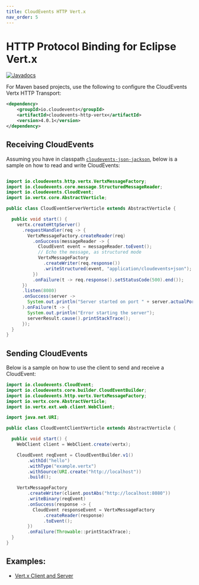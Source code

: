 ```yaml
---
title: CloudEvents HTTP Vert.x
nav_order: 5
---
```


# HTTP Protocol Binding for Eclipse Vert.x

[![Javadocs](http://www.javadoc.io/badge/io.cloudevents/cloudevents-http-vertx.svg?color=green)](http://www.javadoc.io/doc/io.cloudevents/cloudevents-http-vertx)

For Maven based projects, use the following to configure the CloudEvents Vertx
HTTP Transport:

```xml
<dependency>
    <groupId>io.cloudevents</groupId>
    <artifactId>cloudevents-http-vertx</artifactId>
    <version>4.0.1</version>
</dependency>
```

## Receiving CloudEvents

Assuming you have in classpath [`cloudevents-json-jackson`](json-jackson.md),
below is a sample on how to read and write CloudEvents:

```java

import io.cloudevents.http.vertx.VertxMessageFactory;
import io.cloudevents.core.message.StructuredMessageReader;
import io.cloudevents.CloudEvent;
import io.vertx.core.AbstractVerticle;

public class CloudEventServerVerticle extends AbstractVerticle {

  public void start() {
    vertx.createHttpServer()
      .requestHandler(req -> {
        VertxMessageFactory.createReader(req)
          .onSuccess(messageReader -> {
            CloudEvent event = messageReader.toEvent();
            // Echo the message, as structured mode
            VertxMessageFactory
              .createWriter(req.response())
              .writeStructured(event, "application/cloudevents+json");
          })
          .onFailure(t -> req.response().setStatusCode(500).end());
      })
      .listen(8080)
      .onSuccess(server ->
        System.out.println("Server started on port " + server.actualPort())
      ).onFailure(t -> {
        System.out.println("Error starting the server");
        serverResult.cause().printStackTrace();
      });
  }
}
```

## Sending CloudEvents

Below is a sample on how to use the client to send and receive a CloudEvent:

```java
import io.cloudevents.CloudEvent;
import io.cloudevents.core.builder.CloudEventBuilder;
import io.cloudevents.http.vertx.VertxMessageFactory;
import io.vertx.core.AbstractVerticle;
import io.vertx.ext.web.client.WebClient;

import java.net.URI;

public class CloudEventClientVerticle extends AbstractVerticle {

  public void start() {
    WebClient client = WebClient.create(vertx);

    CloudEvent reqEvent = CloudEventBuilder.v1()
        .withId("hello")
        .withType("example.vertx")
        .withSource(URI.create("http://localhost"))
        .build();

    VertxMessageFactory
        .createWriter(client.postAbs("http://localhost:8080"))
        .writeBinary(reqEvent)
        .onSuccess(response -> {
          CloudEvent responseEvent = VertxMessageFactory
              .createReader(response)
              .toEvent();
        })
        .onFailure(Throwable::printStackTrace);
  }
}
```

## Examples:

- [Vert.x Client and Server](https://github.com/cloudevents/sdk-java/tree/main/examples/vertx)
